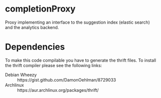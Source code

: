 completionProxy
===============

Proxy implementing an interface to the suggestion index (elastic search) and the analytics backend.

# Dependencies
To make this code compilable you have to generate the thrift files. To install the thrift compiler please see the following links:



<dl>
  <dt>Debian Wheezy</dt>
  <dd>https://gist.github.com/DamonOehlman/8729033</dd>
  <dt>Archlinux</dt>
  <dd>https://aur.archlinux.org/packages/thrift/</dd>
</dl>
